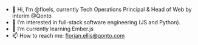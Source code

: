 - 👋 Hi, I’m @floels, currently Tech Operations Principal & Head of Web by interim @Qonto
- 👀 I’m interested in full-stack software engineering (JS and Python).
- 🌱 I’m currently learning Ember.js
- 📫 How to reach me: florian.ellis@qonto.com

<!---
floels/floels is a ✨ special ✨ repository because its `README.md` (this file) appears on your GitHub profile.
You can click the Preview link to take a look at your changes.
--->
